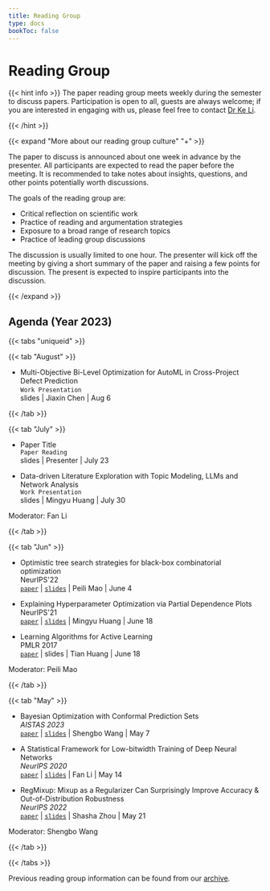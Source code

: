 ```yaml
---
title: Reading Group
type: docs
bookToc: false
---
```


# Reading Group

<link rel="stylesheet" href="/academicons/academicons-1.9.0/css/academicons.min.css"/>
<link rel="stylesheet" href="https://maxcdn.bootstrapcdn.com/font-awesome/4.4.0/css/font-awesome.min.css">
<head>
<script src='https://kit.fontawesome.com/a076d05399.js' crossorigin='anonymous'></script>
<link rel="stylesheet" href="https://fonts.googleapis.com/icon?family=Material+Icons">
<link rel="stylesheet" href="https://cdnjs.cloudflare.com/ajax/libs/font-awesome/4.7.0/css/font-awesome.min.css">
</head>

{{< hint info >}}
The paper reading group meets weekly during the semester to discuss papers. Participation is open to all, guests are always welcome; if you are interested in engaging with us, please feel free to contact [Dr Ke Li](k.li@exeter.ac.uk).

{{< /hint >}}

{{< expand "More about our reading group culture" "+" >}}

The paper to discuss is announced about one week in advance by the presenter. All participants are expected to read the paper before the meeting. It is recommended to take notes about insights, questions, and other points potentially worth discussions.

The goals of the reading group are:
- Critical reflection on scientific work
- Practice of reading and argumentation strategies
- Exposure to a broad range of research topics
- Practice of leading group discussions

The discussion is usually limited to one hour. The presenter will kick off the meeting by giving a short summary of the paper and raising a few points for discussion. The present is expected to inspire participants into the discussion.

{{< /expand >}}

## Agenda (Year 2023)

{{< tabs "uniqueid" >}}

{{< tab "August" >}}

- Multi-Objective Bi-Level Optimization for AutoML in Cross-Project Defect Prediction
<br><code>Work Presentation</code></br>
<i class='fa fa-file-powerpoint-o' style='font-size:16px'></i> slides | 
<i class='fa fa-bullhorn' style='font-size:16px'></i> Jiaxin Chen | 
<i class='fa fa-calendar' style='font-size:16px'></i> Aug 6
  
{{< /tab >}}

{{< tab "July" >}}

- Paper Title
<br><code>Paper Reading</code></br>
<i class='fa fa-file-powerpoint-o' style='font-size:16px'></i> slides | 
<i class='fa fa-bullhorn' style='font-size:16px'></i> Presenter | 
<i class='fa fa-calendar' style='font-size:16px'></i> July 23

- Data-driven Literature Exploration with Topic Modeling, LLMs and Network Analysis
<br><code>Work Presentation</code></br>
<i class='fa fa-file-powerpoint-o' style='font-size:16px'></i> slides | 
<i class='fa fa-bullhorn' style='font-size:16px'></i> Mingyu Huang | 
<i class='fa fa-calendar' style='font-size:16px'></i> July 30
  
Moderator: Fan Li

{{< /tab >}}

{{< tab "Jun" >}}

- Optimistic tree search strategies for black-box combinatorial optimization
<br>NeurIPS'22</br>
<i class='fa fa-download' style='font-size:16px'></i> [`paper`](https://proceedings.neurips.cc/paper_files/paper/2022/file/d6099a36f6c1720438de00c366aa1737-Paper-Conference.pdf) | 
<i class='fa fa-file-powerpoint-o' style='font-size:16px'></i> [`slides`](/slides/PMJun23.pptx) | 
<i class='fa fa-bullhorn' style='font-size:16px'></i> Peili Mao | 
<i class='fa fa-calendar' style='font-size:16px'></i> June 4
  
- Explaining Hyperparameter Optimization via Partial Dependence Plots
<br>NeurIPS'21</br>
<i class='fa fa-download' style='font-size:16px'></i> [`paper`](https://proceedings.neurips.cc/paper/2021/file/12ced2db6f0193dda91ba86224ea1cd8-Paper.pdf) | 
<i class='fa fa-file-powerpoint-o' style='font-size:16px'></i> [`slides`](/slides/HYJun24.pptx) | 
<i class='fa fa-bullhorn' style='font-size:16px'></i> Mingyu Huang | 
<i class='fa fa-calendar' style='font-size:16px'></i> June 18

- Learning Algorithms for Active Learning
<br>PMLR 2017</br>
<i class='fa fa-download' style='font-size:16px'></i> [`paper`](http://proceedings.mlr.press/v70/bachman17a/bachman17a.pdf) | 
<i class='fa fa-file-powerpoint-o' style='font-size:16px'></i> slides | 
<i class='fa fa-bullhorn' style='font-size:16px'></i> Tian Huang | 
<i class='fa fa-calendar' style='font-size:16px'></i> June 18



Moderator: Peili Mao

{{< /tab >}}

{{< tab "May" >}}

- Bayesian Optimization with Conformal Prediction Sets<br>
_AISTAS 2023_<br>
<i class='fa fa-download' style='font-size:16px'></i> [`paper`](https://proceedings.mlr.press/v206/stanton23a/stanton23a.pdf) | <i class='fa fa-file-powerpoint-o' style='font-size:16px'></i> [`slides`](/slides/SWMay23.pptx) | <i class='fa fa-bullhorn' style='font-size:16px'></i> Shengbo Wang | <i class='fa fa-calendar' style='font-size:16px'></i> May 7

- A Statistical Framework for Low-bitwidth Training of Deep Neural Networks<br>
_NeurIPS 2020_<br>
<i class='fa fa-download' style='font-size:16px'></i> [`paper`](https://proceedings.neurips.cc/paper_files/paper/2020/file/099fe6b0b444c23836c4a5d07346082b-Paper.pdf) | <i class='fa fa-file-powerpoint-o' style='font-size:16px'></i> [`slides`](/slides/FLMay23.pptx) | <i class='fa fa-bullhorn' style='font-size:16px'></i> Fan Li | <i class='fa fa-calendar' style='font-size:16px'></i> May 14

- RegMixup: Mixup as a Regularizer Can Surprisingly Improve Accuracy & Out-of-Distribution Robustness<br>
_NeurIPS 2022_<br>
<i class='fa fa-download' style='font-size:16px'></i> [`paper`](https://openreview.net/pdf?id=5j6fWcPccO) | <i class='fa fa-file-powerpoint-o' style='font-size:16px'></i> [`slides`](/slides/SZMay23.pptx) | <i class='fa fa-bullhorn' style='font-size:16px'></i> Shasha Zhou | <i class='fa fa-calendar' style='font-size:16px'></i> May 21

Moderator: Shengbo Wang

{{< /tab >}}

{{< /tabs >}}

<i class='fa fa-archive' style='font-size:19px'></i> Previous reading group information can be found from our [archive](/docs/events/archive/archive_reading).
